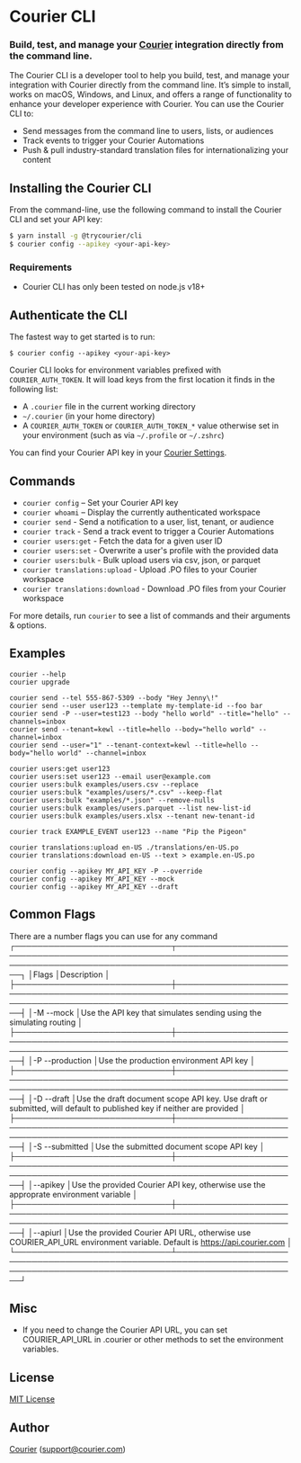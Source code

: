 # Courier CLI

### Build, test, and manage your [Courier](https://www.courier.com) integration directly from the command line.

The Courier CLI is a developer tool to help you build, test, and manage your integration with Courier directly from the command line. It’s simple to install, works on macOS, Windows, and Linux, and offers a range of functionality to enhance your developer experience with Courier. You can use the Courier CLI to:

- Send messages from the command line to users, lists, or audiences
- Track events to trigger your Courier Automations
- Push & pull industry-standard translation files for internationalizing your content

## Installing the Courier CLI

From the command-line, use the following command to install the Courier CLI and set your API key:

```bash
$ yarn install -g @trycourier/cli
$ courier config --apikey <your-api-key>
```

### Requirements

- Courier CLI has only been tested on node.js v18+

## Authenticate the CLI

The fastest way to get started is to run:

```
$ courier config --apikey <your-api-key>
```

Courier CLI looks for environment variables prefixed with `COURIER_AUTH_TOKEN`. It will load keys from the first location it finds in the following list:

- A `.courier` file in the current working directory
- `~/.courier` (in your home directory)
- A `COURIER_AUTH_TOKEN` or `COURIER_AUTH_TOKEN_*` value otherwise set in your environment (such as via `~/.profile` or `~/.zshrc`)

You can find your Courier API key in your [Courier Settings](https://app.courier.com/settings/api-keys).

## Commands

- `courier config` – Set your Courier API key
- `courier whoami` – Display the currently authenticated workspace
- `courier send` - Send a notification to a user, list, tenant, or audience
- `courier track` - Send a track event to trigger a Courier Automations
- `courier users:get` - Fetch the data for a given user ID
- `courier users:set` - Overwrite a user's profile with the provided data
- `courier users:bulk` - Bulk upload users via csv, json, or parquet
- `courier translations:upload` - Upload .PO files to your Courier workspace
- `courier translations:download` - Download .PO files from your Courier workspace

For more details, run `courier` to see a list of commands and their arguments & options.

## Examples

```
courier --help
courier upgrade

courier send --tel 555-867-5309 --body "Hey Jenny\!"
courier send --user user123 --template my-template-id --foo bar
courier send -P --user=test123 --body "hello world" --title="hello" --channels=inbox
courier send --tenant=kewl --title=hello --body="hello world" --channel=inbox
courier send --user="1" --tenant-context=kewl --title=hello --body="hello world" --channel=inbox

courier users:get user123
courier users:set user123 --email user@example.com
courier users:bulk examples/users.csv --replace
courier users:bulk "examples/users/*.csv" --keep-flat
courier users:bulk "examples/*.json" --remove-nulls
courier users:bulk examples/users.parquet --list new-list-id
courier users:bulk examples/users.xlsx --tenant new-tenant-id

courier track EXAMPLE_EVENT user123 --name "Pip the Pigeon"

courier translations:upload en-US ./translations/en-US.po
courier translations:download en-US --text > example.en-US.po

courier config --apikey MY_API_KEY -P --override
courier config --apikey MY_API_KEY --mock
courier config --apikey MY_API_KEY --draft
```

## Common Flags

There are a number flags you can use for any command
┌────────────────────────────┬──────────────────────────────────────────────────────────────────────────────────────────────────────────────────────────┐
│Flags │Description │
├────────────────────────────┼──────────────────────────────────────────────────────────────────────────────────────────────────────────────────────────┤
│-M --mock │Use the API key that simulates sending using the simulating routing │
├────────────────────────────┼──────────────────────────────────────────────────────────────────────────────────────────────────────────────────────────┤
│-P --production │Use the production environment API key │
├────────────────────────────┼──────────────────────────────────────────────────────────────────────────────────────────────────────────────────────────┤
│-D --draft │Use the draft document scope API key. Use draft or submitted, will default to published key if neither are provided │
├────────────────────────────┼──────────────────────────────────────────────────────────────────────────────────────────────────────────────────────────┤
│-S --submitted │Use the submitted document scope API key │
├────────────────────────────┼──────────────────────────────────────────────────────────────────────────────────────────────────────────────────────────┤
│--apikey <Courier API Key> │Use the provided Courier API key, otherwise use the approprate environment variable │
├────────────────────────────┼──────────────────────────────────────────────────────────────────────────────────────────────────────────────────────────┤
│--apiurl <Courier API URL> │Use the provided Courier API URL, otherwise use COURIER_API_URL environment variable. Default is https://api.courier.com │
└────────────────────────────┴──────────────────────────────────────────────────────────────────────────────────────────────────────────────────────────┘

## Misc

- If you need to change the Courier API URL, you can set COURIER_API_URL in .courier or other methods to set the environment variables.

## License

[MIT License](http://www.opensource.org/licenses/mit-license.php)

## Author

[Courier](https://github.com/trycourier) ([support@courier.com](mailto:support@courier.com))
